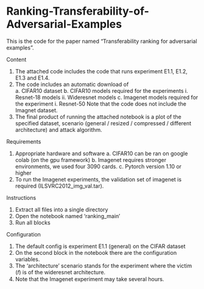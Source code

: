 # Ranking-Transferability-of-Adversarial-Examples
This is the code for the paper named “Transferability ranking for
adversarial examples”. 

Content
1. The attached code includes the code that runs experiment E1.1, E1.2, E1.3 and
E1.4.
2. The code includes an automatic download of  
  a. CIFAR10 dataset
  b. CIFAR10 models required for the experiments
      i. Resnet-18 models
      ii. Wideresnet models
  c. Imagenet models required for the experiment
    i. Resnet-50
Note that the code does not include the Imagnet dataset.
3. The final product of running the attached notebook is a plot of the specified dataset,
scenario (general / resized / compressed / different architecture) and attack
algorithm.

Requirements
1. Appropriate hardware and software
  a. CIFAR10 can be ran on google colab (on the gpu framework)
  b. Imagenet requires stronger environments, we used four 3090 cards.
  c. Pytorch version 1.10 or higher
2. To run the Imagenet experiments, the validation set of imagenet is required
(ILSVRC2012_img_val.tar).

Instructions
1. Extract all files into a single directory
2. Open the notebook named ‘ranking_main’
3. Run all blocks

Configuration
1. The default config is experiment E1.1 (general) on the CIFAR dataset
2. On the second block in the notebook there are the configuration variables.
3. The ‘architecture’ scenario stands for the experiment where the victim (𝑓) is of the
wideresnet architecture.
4. Note that the Imagenet experiment may take several hours.
